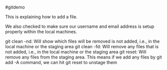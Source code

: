 #gitdemo

This is explaining how to add a file.

We also checked to make sure our username and email address is setup properly within the local machines.

git clean -nd: Will show which files will be removed is not added, i.e., in the local machine or the staging area
git clean -fd: Will remove any files that is not added, i.e., in the local machine or the staging area
git reset: Will remove any files from the staging area. This means if we add any files by git add -A command, we can hit git reset to unstage them
